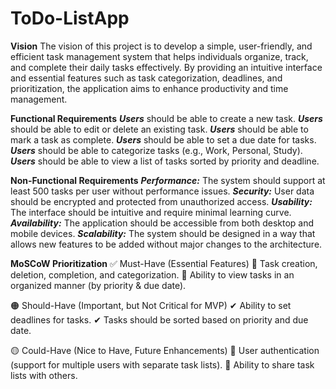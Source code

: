# ToDo-ListApp

**Vision**
The vision of this project is to develop a simple, user-friendly, and efficient task management system that helps individuals organize, track, and complete their daily tasks effectively. By providing an intuitive interface and essential features such as task categorization, deadlines, and prioritization, the application aims to enhance productivity and time management.

**Functional Requirements**
***Users*** should be able to create a new task.
***Users*** should be able to edit or delete an existing task.
 ***Users*** should be able to mark a task as complete.
***Users*** should be able to set a due date for tasks.
***Users*** should be able to categorize tasks (e.g., Work, Personal, Study).
***Users*** should be able to view a list of tasks sorted by priority and deadline.

**Non-Functional Requirements**
***Performance:*** The system should support at least 500 tasks per user without performance issues.
***Security:*** User data should be encrypted and protected from unauthorized access.
***Usability:*** The interface should be intuitive and require minimal learning curve.
***Availability:*** The application should be accessible from both desktop and mobile devices.
***Scalability:*** The system should be designed in a way that allows new features to be added without major changes to the architecture.

**MoSCoW Prioritization**
✅ Must-Have (Essential Features)
🚀 Task creation, deletion, completion, and categorization.
🚀 Ability to view tasks in an organized manner (by priority & due date).

🟠 Should-Have (Important, but Not Critical for MVP)
✔ Ability to set deadlines for tasks.
✔ Tasks should be sorted based on priority and due date.

🟡 Could-Have (Nice to Have, Future Enhancements)
🔹 User authentication (support for multiple users with separate task lists).
🔹 Ability to share task lists with others.
